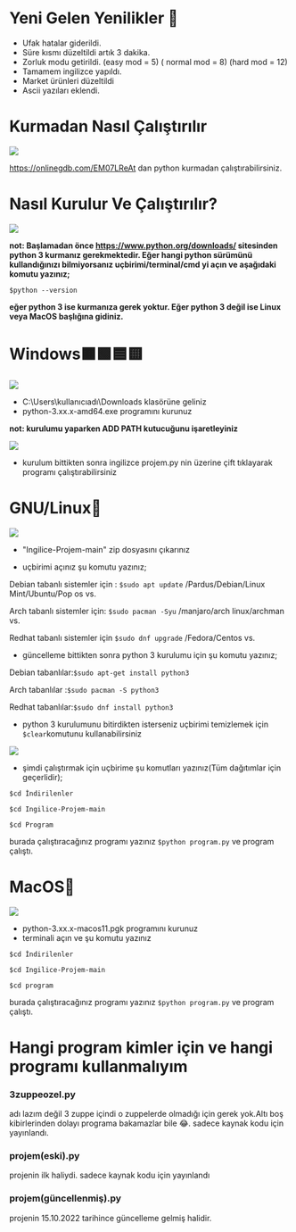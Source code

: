 # Yeni Gelen Yenilikler 🚀
- Ufak hatalar giderildi.
- Süre kısmı düzeltildi artık 3 dakika.
- Zorluk modu getirildi. (easy mod = 5) ( normal mod = 8) (hard mod = 12)
- Tamamem ingilizce yapıldı.
- Market ürünleri düzeltildi
- Ascii yazıları eklendi.

# Kurmadan Nasıl Çalıştırılır
![](https://www.trio.dev/hubfs/Imported_Blog_Media/python_logo.jpg)

https://onlinegdb.com/EM07LReAt dan python kurmadan çalıştırabilirsiniz.

# Nasıl Kurulur Ve Çalıştırılır?

![](https://www.qoppa.com/wp-content/uploads/cross-platform.png)

**not: Başlamadan önce https://www.python.org/downloads/ sitesinden python 3 kurmanız gerekmektedir. Eğer hangi python sürümünü kullandığınızı bilmiyorsanız uçbirimi/terminal/cmd yi açın ve aşağıdaki komutu yazınız;**

`$python --version`

**eğer python 3 ise kurmanıza gerek yoktur. Eğer python 3 değil ise Linux veya MacOS başlığına gidiniz.**

# Windows🟧🟩🟦🟨
      
![](https://logo-marque.com/wp-content/uploads/2021/02/Windows-New-Logo.png)

- C:\Users\kullanıcıadı\Downloads klasörüne geliniz
- python-3.xx.x-amd64.exe programını kurunuz 

**not: kurulumu yaparken ADD PATH kutucuğunu işaretleyiniz**

![](https://miro.medium.com/max/720/0*7nOyowsPsGI19pZT.png)

- kurulum bittikten sonra ingilizce projem.py nin üzerine çift tıklayarak programı çalıştırabilirsiniz

# GNU/Linux🐧

![](https://1000logos.net/wp-content/uploads/2017/03/Symbol-Linux.jpg)

- "Ingilice-Projem-main" zip dosyasını çıkarınız 

- uçbirimi açınız şu komutu yazınız;

 Debian tabanlı sistemler için : `$sudo apt update`
 /Pardus/Debian/Linux Mint/Ubuntu/Pop os vs.
 
 Arch tabanlı sistemler için: `$sudo pacman -Syu`
 /manjaro/arch linux/archman vs.
 
 Redhat tabanlı sistemler için `$sudo dnf upgrade`
 /Fedora/Centos vs.
 
- güncelleme bittikten sonra python 3 kurulumu için şu komutu yazınız;

 Debian tabanlılar:`$sudo apt-get install python3`
 
 Arch tabanlılar :`$sudo pacman -S python3`
 
 Redhat tabanlılar:`$sudo dnf install python3`
 
- python 3 kurulumunu bitirdikten isterseniz uçbirimi temizlemek için `$clear`komutunu kullanabilirsiniz

![](https://www.bollyinside.com/articles/wp-content/uploads/sites/4/2022/06/Best-Fun-Linux-Distros-that-you-Should-Try.jpg)

- şimdi çalıştırmak için uçbirime şu komutları yazınız(Tüm dağıtımlar için geçerlidir);

`$cd İndirilenler`

`$cd Ingilice-Projem-main`

`$cd Program`

burada çalıştıracağınız programı yazınız `$python program.py` ve program çalıştı.

# MacOS🍎

![](https://images-wixmp-ed30a86b8c4ca887773594c2.wixmp.com/f/4633e000-a32c-4580-ac2d-76d3c0260a4a/da9gl56-1be1a52f-05e8-43b2-97c2-cfa2c61c34b4.png?token=eyJ0eXAiOiJKV1QiLCJhbGciOiJIUzI1NiJ9.eyJzdWIiOiJ1cm46YXBwOjdlMGQxODg5ODIyNjQzNzNhNWYwZDQxNWVhMGQyNmUwIiwiaXNzIjoidXJuOmFwcDo3ZTBkMTg4OTgyMjY0MzczYTVmMGQ0MTVlYTBkMjZlMCIsIm9iaiI6W1t7InBhdGgiOiJcL2ZcLzQ2MzNlMDAwLWEzMmMtNDU4MC1hYzJkLTc2ZDNjMDI2MGE0YVwvZGE5Z2w1Ni0xYmUxYTUyZi0wNWU4LTQzYjItOTdjMi1jZmEyYzYxYzM0YjQucG5nIn1dXSwiYXVkIjpbInVybjpzZXJ2aWNlOmZpbGUuZG93bmxvYWQiXX0.QXfophKx4EjsYhf1MD20IHnaSNlCGhM3NgBp86hy-V8)

- python-3.xx.x-macos11.pgk programını kurunuz
- terminali açın ve şu komutu yazınız

`$cd İndirilenler`

`$cd Ingilice-Projem-main`

`$cd program`

burada çalıştıracağınız programı yazınız `$python program.py` ve program çalıştı.

# Hangi program kimler için ve hangi programı kullanmalıyım

### 3zuppeozel.py
adı lazım değil 3 zuppe içindi o zuppelerde olmadığı için gerek yok.Altı boş kibirlerinden dolayı programa bakamazlar bile 😂. sadece kaynak kodu için yayınlandı. 

### projem(eski).py
projenin ilk haliydi. sadece kaynak kodu için yayınlandı

### projem(güncellenmiş).py
projenin 15.10.2022 tarihince güncelleme gelmiş halidir.
